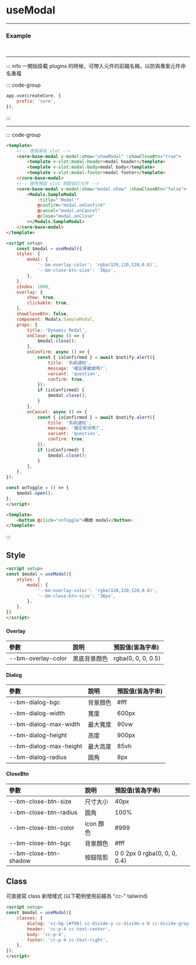 <script setup>
import * as Demo from '@/components/Demo/';
</script>

# useModal

---

### Example

<br>
<Demo.Modal></Demo.Modal>

---

::: info 一開始掛載 plugins 的時候，可帶入元件的前綴名稱，以防與專案元件命名重複

::: code-group

```js [main.js] {2}
app.use(createCore, {
    prefix: 'core',
});
```

:::

---

::: code-group

```md [Modal.vue]
<template>
    <!-- 使用具名 slot -->
    <core-base-modal v-model:show="showModal" :showCloseBtn="true">
        <template v-slot:modal-header>modal header</template>
        <template v-slot:modal-body>modal body</template>
        <template v-slot:modal-footer>modal footer</template>
    </core-base-modal>
    <!-- 使用預設 slot 搭配自訂元件 -->
    <core-base-modal v-model:show="modal.show" :showCloseBtn="false">
        <Modals.SampleModal
            :title="'Modal'"
            @confirm="modal.onConfirm"
            @cancel="modal.onCancel"
            @close="modal.onClose"
        ></Modals.SampleModal>
    </core-base-modal>
</template>
```

```md [DynamicModal.vue]
<script setup>
    const $modal = useModal({
    styles: {
        modal: {
            '--bm-overlay-color': 'rgba(120,120,120,0.8)',
            '--bm-close-btn-size': '36px',
        },
    },
    zIndex: 1000,
    overlay: {
        show: true,
        clickable: true,
    },
    showCloseBtn: false,
    component: Modals.SampleModal,
    props: {
        title: 'Dynamic Modal',
        onClose: async () => {
            $modal.close();
        },
        onConfirm: async () => {
            const { isConfirmed } = await $notify.alert({
                title: '系統通知',
                message: '確定要繼續嗎?',
                variant: 'question',
                confirm: true,
            });
            if (isConfirmed) {
                $modal.close();
            }
        },
        onCancel: async () => {
            const { isConfirmed } = await $notify.alert({
                title: '系統通知',
                message: '確定取消嗎?',
                variant: 'question',
                confirm: true,
            });
            if (isConfirmed) {
                $modal.close();
            }
        },
    },
});

const onToggle = () => {
    $modal.open();
};
</script>

<template>
    <button @click="onToggle">開啟 modal</button>
</template>
```

:::

## Style

```md
<script setup>
const $modal = useModal({
    styles: {
        modal: {
            '--bm-overlay-color': 'rgba(120,120,120,0.8)',
            '--bm-close-btn-size': '36px',
        },
    },
})
</script>
```

#### Overlay

| 參數               | 說明         | 預設值(皆為字串)   |
| :----------------- | :----------- | :----------------- |
| --bm-overlay-color | 黑底背景顏色 | rgba(0, 0, 0, 0.5) |

#### Dialog

| 參數                   | 說明     | 預設值(皆為字串) |
| :--------------------- | :------- | :--------------- |
| --bm-dialog-bgc        | 背景顏色 | #fff             |
| --bm-dialog-width      | 寬度     | 600px            |
| --bm-dialog-max-width  | 最大寬度 | 90vw             |
| --bm-dialog-height     | 高度     | 900px            |
| --bm-dialog-max-height | 最大高度 | 85vh             |
| --bm-dialog-radius     | 圓角     | 8px              |

#### CloseBtn

| 參數                  | 說明      | 預設值(皆為字串)             |
| :-------------------- | :-------- | :--------------------------- |
| --bm-close-btn-size   | 尺寸大小  | 40px                         |
| --bm-close-btn-radius | 圓角      | 100%                         |
| --bm-close-btn-color  | icon 顏色 | #999                         |
| --bm-close-btn-bgc    | 背景顏色  | #fff                         |
| --bm-close-btn-shadow | 按鈕陰影  | 0 0 2px 0 rgba(0, 0, 0, 0.4) |

## Class

可直接寫 class 新增樣式 (以下範例使用前綴為 "cc-" tailwind)

```md
<script setup>
const $modal = useModal({
    classes: {
        dialog: 'cc-bg-[#f00] cc-divide-y cc-divide-x-0 cc-divide-gray-400 cc-divide-solid',
        header: 'cc-p-4 cc-text-center',
        body: 'cc-p-4',
        footer: 'cc-p-4 cc-text-right',
    },
});
</script>
```
